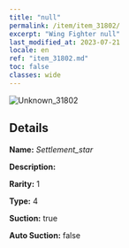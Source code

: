 ```yaml
---
title: "null"
permalink: /item/item_31802/
excerpt: "Wing Fighter null"
last_modified_at: 2023-07-21
locale: en
ref: "item_31802.md"
toc: false
classes: wide
---
```



 ![Unknown_31802](/images/item/Settlement_star_p.png)



## Details

 **Name:** *Settlement_star* 

 **Description:** 

 **Rarity:** 1 

 **Type:** 4 

 **Suction:** true 

 **Auto Suction:** false 


